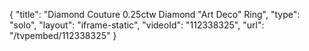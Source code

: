 {
    "title": "Diamond Couture 0.25ctw Diamond \"Art Deco\" Ring",
    "type": "solo",
    "layout": "iframe-static",
    "videoId": "112338325",
    "url": "\/tvpembed\/112338325"
}